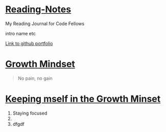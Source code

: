 # <ins>Reading-Notes</ins>
My Reading Journal for Code Fellows

intro name etc

[Link to github portfolio](https://daviddickens.github.io/reading-notes/)



# <ins>Growth Mindset</ins>

> No pain, no gain


# <ins>Keeping mself in the Growth Minset</ins>
 
 1. Staying focused
 2. 
 3. dfgdf
